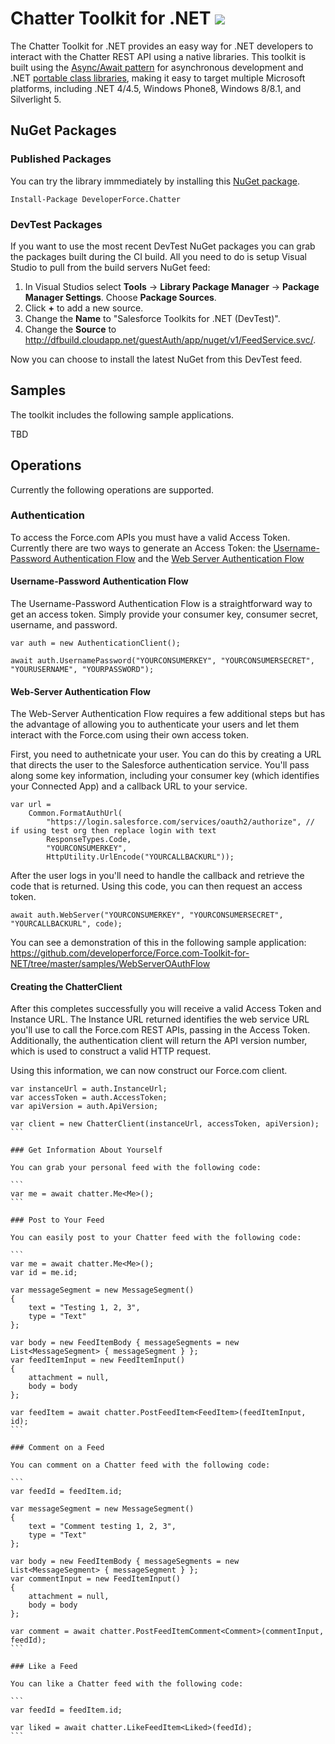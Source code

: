 # Chatter Toolkit for .NET <img src="http://dfbuild.cloudapp.net/app/rest/builds/buildType:ChatterToolkitForNet_DebugCiBuild/statusIcon" />

The Chatter Toolkit for .NET provides an easy way for .NET developers to interact with the Chatter REST API using a native libraries. This toolkit is built using the [Async/Await pattern](http://msdn.microsoft.com/en-us/library/hh191443.aspx) for asynchronous development and .NET [portable class libraries](http://msdn.microsoft.com/en-us/library/gg597391.aspx), making it easy to target multiple Microsoft platforms, including .NET 4/4.5, Windows Phone8, Windows 8/8.1, and Silverlight 5.

## NuGet Packages

### Published Packages

You can try the library immmediately by installing this [NuGet package](http://www.nuget.org/packages/DeveloperForce.Chatter/).

```
Install-Package DeveloperForce.Chatter
```

### DevTest Packages

If you want to use the most recent DevTest NuGet packages you can grab the packages built during the CI build. All you need to do is setup Visual Studio to pull from the build servers NuGet feed:

1. In Visual Studios select **Tools** -> **Library Package Manager** -> **Package Manager Settings**. Choose **Package Sources**.
2. Click **+** to add a new source.
3. Change the **Name** to "Salesforce Toolkits for .NET (DevTest)".
4. Change the **Source** to http://dfbuild.cloudapp.net/guestAuth/app/nuget/v1/FeedService.svc/.

Now you can choose to install the latest NuGet from this DevTest feed.

## Samples

The toolkit includes the following sample applications.

TBD

## Operations

Currently the following operations are supported.

### Authentication

To access the Force.com APIs you must have a valid Access Token. Currently there are two ways to generate an Access Token: the [Username-Password Authentication Flow](http://help.salesforce.com/HTViewHelpDoc?id=remoteaccess_oauth_username_password_flow.htm&language=en_US) and the [Web Server Authentication Flow](http://help.salesforce.com/apex/HTViewHelpDoc?id=remoteaccess_oauth_web_server_flow.htm&language=en_US)

#### Username-Password Authentication Flow

The Username-Password Authentication Flow is a straightforward way to get an access token. Simply provide your consumer key, consumer secret, username, and password.

```
var auth = new AuthenticationClient();

await auth.UsernamePassword("YOURCONSUMERKEY", "YOURCONSUMERSECRET", "YOURUSERNAME", "YOURPASSWORD");
```

#### Web-Server Authentication Flow

The Web-Server Authentication Flow requires a few additional steps but has the advantage of allowing you to authenticate your users and let them interact with the Force.com using their own access token.

First, you need to authetnicate your user. You can do this by creating a URL that directs the user to the Salesforce authentication service. You'll pass along some key information, including your consumer key (which identifies your Connected App) and a callback URL to your service.

```
var url =
    Common.FormatAuthUrl(
        "https://login.salesforce.com/services/oauth2/authorize", // if using test org then replace login with text
        ResponseTypes.Code,
        "YOURCONSUMERKEY",
        HttpUtility.UrlEncode("YOURCALLBACKURL"));
```

After the user logs in you'll need to handle the callback and retrieve the code that is returned. Using this code, you can then request an access token.

```
await auth.WebServer("YOURCONSUMERKEY", "YOURCONSUMERSECRET", "YOURCALLBACKURL", code);
```

You can see a demonstration of this in the following sample application: https://github.com/developerforce/Force.com-Toolkit-for-NET/tree/master/samples/WebServerOAuthFlow

#### Creating the ChatterClient

After this completes successfully you will receive a valid Access Token and Instance URL. The Instance URL returned identifies the web service URL you'll use to call the Force.com REST APIs, passing in the Access Token. Additionally, the authentication client will return the API version number, which is used to construct a valid HTTP request.

Using this information, we can now construct our Force.com client.

````
var instanceUrl = auth.InstanceUrl;
var accessToken = auth.AccessToken;
var apiVersion = auth.ApiVersion;

var client = new ChatterClient(instanceUrl, accessToken, apiVersion);
```

### Get Information About Yourself

You can grab your personal feed with the following code:

```
var me = await chatter.Me<Me>();
```

### Post to Your Feed

You can easily post to your Chatter feed with the following code:

```
var me = await chatter.Me<Me>();
var id = me.id;

var messageSegment = new MessageSegment()
{
    text = "Testing 1, 2, 3",
    type = "Text"
};

var body = new FeedItemBody { messageSegments = new List<MessageSegment> { messageSegment } };
var feedItemInput = new FeedItemInput()
{
    attachment = null,
    body = body
};

var feedItem = await chatter.PostFeedItem<FeedItem>(feedItemInput, id);
```

### Comment on a Feed

You can comment on a Chatter feed with the following code:

```
var feedId = feedItem.id;

var messageSegment = new MessageSegment()
{
    text = "Comment testing 1, 2, 3",
    type = "Text"
};

var body = new FeedItemBody { messageSegments = new List<MessageSegment> { messageSegment } };
var commentInput = new FeedItemInput()
{
    attachment = null,
    body = body
};

var comment = await chatter.PostFeedItemComment<Comment>(commentInput, feedId);
```

### Like a Feed

You can like a Chatter feed with the following code:

```
var feedId = feedItem.id;

var liked = await chatter.LikeFeedItem<Liked>(feedId);
```
